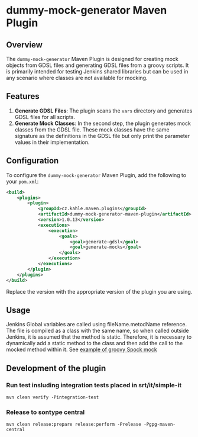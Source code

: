 # dummy-mock-generator Maven Plugin

## Overview

The `dummy-mock-generator` Maven Plugin is designed for creating mock objects from GDSL files and generating GDSL files from a groovy scripts. It is primarily intended for testing Jenkins shared libraries but can be used in any scenario where classes are not available for mocking.

## Features

1. **Generate GDSL Files**: The plugin scans the `vars` directory and generates GDSL files for all scripts.
2. **Generate Mock Classes**: In the second step, the plugin generates mock classes from the GDSL file. These mock classes have the same signature as the definitions in the GDSL file but only print the parameter values in their implementation.



## Configuration

To configure the `dummy-mock-generator` Maven Plugin, add the following to your `pom.xml`:

```xml
<build>
    <plugins>
        <plugin>
            <groupId>cz.kahle.maven.plugins</groupId>
            <artifactId>dummy-mock-generator-maven-plugin</artifactId>
            <version>1.0.13</version>
            <executions>
                <execution>
                    <goals>
                        <goal>generate-gdsl</goal>
                        <goal>generate-mocks</goal>
                    </goals>
                </execution>
            </executions>
        </plugin>
    </plugins>
</build>
```

Replace the version with the appropriate version of the plugin you are using.

## Usage
Jenkins Global variables are called using  fileName.metodName reference. The file is compiled as a class with the same name, so when called outside Jenkins, it is assumed that the method is static. Therefore, it is necessary to dynamically add a static method to the class and then add the call to the mocked method within it.
See [example of groovy Spock mock](src/it/simple-it/test/groovy/CommonSpec.groovy)    



## Development of the plugin
### Run test insluding integration tests placed in srt/it/simple-it
```shell
mvn clean verify -Pintegration-test
```
### Release to sontype central
```shell
mvn clean release:prepare release:perform -Prelease -Pgpg-maven-central
```